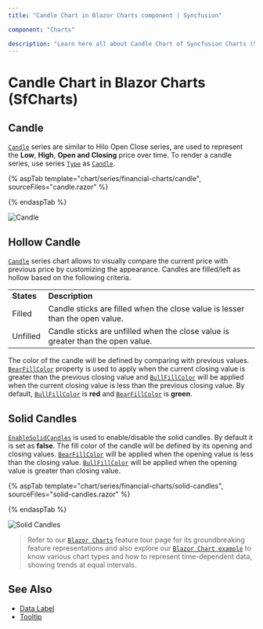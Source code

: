 ```yaml
---
title: "Candle Chart in Blazor Charts component | Syncfusion"

component: "Charts"

description: "Learn here all about Candle Chart of Syncfusion Charts (SfCharts) component and more."
---
```


# Candle Chart in Blazor Charts (SfCharts)

## Candle

[`Candle`](https://help.syncfusion.com/cr/blazor/Syncfusion.Blazor.Charts.ChartSeriesType.html#Syncfusion_Blazor_Charts_ChartSeriesType_Candle) series are similar to Hilo Open Close series, are used to represent the **Low**, **High**, **Open and Closing** price over time. To render a candle series, use series
[`Type`](https://help.syncfusion.com/cr/blazor/Syncfusion.Blazor~Syncfusion.Blazor.Charts.ChartSeries~Type.html) as [`Candle`](https://help.syncfusion.com/cr/blazor/Syncfusion.Blazor.Charts.ChartSeriesType.html#Syncfusion_Blazor_Charts_ChartSeriesType_Candle).

{% aspTab template="chart/series/financial-charts/candle", sourceFiles="candle.razor" %}

{% endaspTab %}

![Candle](../images/financial-types/candles.png)

## Hollow Candle

[`Candle`](https://help.syncfusion.com/cr/blazor/Syncfusion.Blazor.Charts.ChartSeriesType.html#Syncfusion_Blazor_Charts_ChartSeriesType_Candle) series chart allows to visually compare the current price with previous price by customizing the appearance. Candles are filled/left as hollow based on the following criteria.

<!-- markdownlint-disable MD033 -->
<table>
<tr>
<td><b>States</b></td>
<td><b>Description </b></td>
</tr>
<tr>
<td>Filled</td>
<td>Candle sticks are filled when the close value is lesser than the open value.</td>
</tr>
<tr>
<td>Unfilled</td>
<td>Candle sticks are unfilled when the close value is greater than the open value.</td>
</tr>
</table>

The color of the candle will be defined by comparing with previous values. [`BearFillColor`](https://help.syncfusion.com/cr/blazor/Syncfusion.Blazor.Charts.ChartSeries.html#Syncfusion_Blazor_Charts_ChartSeries_BearFillColor) property is used to apply when the current closing value is greater than the previous closing value and [`BullFillColor`](https://help.syncfusion.com/cr/blazor/Syncfusion.Blazor.Charts.ChartSeries.html#Syncfusion_Blazor_Charts_ChartSeries_BullFillColor) will be applied when the current closing value is less than the previous closing value. By default, [`BullFillColor`](https://help.syncfusion.com/cr/blazor/Syncfusion.Blazor.Charts.ChartSeries.html#Syncfusion_Blazor_Charts_ChartSeries_BullFillColor) is **red** and [`BearFillColor`](https://help.syncfusion.com/cr/blazor/Syncfusion.Blazor.Charts.ChartSeries.html#Syncfusion_Blazor_Charts_ChartSeries_BearFillColor) is **green**.

## Solid Candles

[`EnableSolidCandles`](https://help.syncfusion.com/cr/blazor/Syncfusion.Blazor~Syncfusion.Blazor.Charts.ChartSeries~EnableSolidCandles.html) is used to enable/disable the solid candles. By default it is set as **false**. The fill color of the candle will be defined by its opening and closing values. [`BearFillColor`](https://help.syncfusion.com/cr/blazor/Syncfusion.Blazor~Syncfusion.Blazor.Charts.ChartSeries~BearFillColor.html) will be applied when the opening value is less than the closing value. [`BullFillColor`](https://help.syncfusion.com/cr/blazor/Syncfusion.Blazor~Syncfusion.Blazor.Charts.ChartSeries~BullFillColor.html)
will be applied when the opening value is greater than closing value.

{% aspTab template="chart/series/financial-charts/solid-candles", sourceFiles="solid-candles.razor" %}

{% endaspTab %}

![Solid Candles](../images/financial-types/solid-candles.png)

> Refer to our [`Blazor Charts`](https://www.syncfusion.com/blazor-components/blazor-charts) feature tour page for its groundbreaking feature representations and also explore our [`Blazor Chart example`](https://blazor.syncfusion.com/demos/chart/line?theme=bootstrap4) to know various chart types and how to represent time-dependent data, showing trends at equal intervals.

## See Also

* [Data Label](../data-labels)
* [Tooltip](../tool-tip)